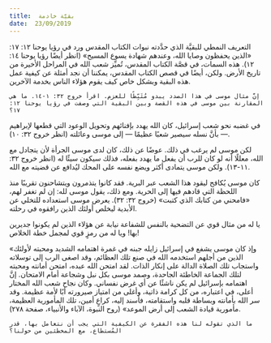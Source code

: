 ```yaml
---
title:  بقيَّة خادمة
date:  23/09/2019
---
```


التعريف النمطي للبقيَّة الذي حدَّدته نبوات الكتاب المقدس ورد في رؤيا يوحنا ١٢: ١٧: «الذين يحفظون وصايا الله، وعندهم شهادة يسوع المسيح» (انظر أيضًا رؤيا يوحنا ١٤: ١٢). هذه السمات، في قصَّة الكتاب المقدس، تُميِّز شعب الله في المراحل الأخيرة من تاريخ الأرض. ولكن، أيضًا في قصص الكتاب المقدس، يمكننا أن نجد أمثلة عن كيفية عمل هذه البقية وبشكل خاص كيف يقوم هؤلاء الناس بخدمة الآخرين.

`إنَّ مثال موسى في هذا الصدد يبدو مُثَبِّطًا للعزم. اقرأ خروج ٣٢: ١-١٤. ما هي المقارنة بين موسى في هذه القصة وبين البقية التي وصفت في رؤيا يوحنا ١٢: ١٧؟`

في غضبه نحو شعب إسرائيل، كان الله يهدد بإفنائهم وتحويل الوعود التي قطعها لإبراهيم — بأنَّ نسله سيصير شعبًا عظيمًا — إلى موسى وعائلته (انظر خروج ٣٢: ١٠).

لكن موسى لم يرغب في ذلك. عوضًا عن ذلك، كان لدى موسى الجرأة لأن يتجادل مع الله، معللًا أنه لو كان للرب أن يفعل ما يهدد بفعله، فذلك سيكون سيئًا له (انظر خروج ٣٢: ١١-١٣). ولكن موسى يتمادى أكثر ويضع نفسه على المحك ليُدافع عن قضيته مع الله.

كان موسى يُكافح ليقود هذا الشعب عبر البرية. فقد كانوا يتذمرون ويتشاحنون تقريبًا منذ اللحظة التي قادهم فيها إلى الحرية. ومع ذلك، يقول موسى لله: إن لم تغفر لهم، «فامحني من كتابك الذي كتبت» (خروج ٣٢: ٣٢). يعرض موسى استعداده للتخلي عن الأبدية ليخلص أولئك الذين رافقوه في رحلته.

يا له من مثال قوي عن التضحية بالنفس للشفاعة نيابة عن هؤلاء الذين لم  يكونوا جديرين بها! ويا له من رمزٍ قوي لمجمل خطة الخلاص!

«وإذ كان موسى يشفع في إسرائيل زايله جبنه في غمرة اهتمامه الشديد ومحبته لأولئك الذين من أجلهم استخدمه الله في صنع تلك العظائم، وقد اصغى الرب إلى توسلاته واستجاب تلك الصلاة الدالة على إنكار الذات. لقد امتحن الله عبده، امتحن أمانته ومحبته لتلك الجماعة الخاطئة الجاحدة، وصمد موسى بكل نبل وشجاعة أمام الامتحان. إنَّ اهتمامه بإسرائيل لم يكن ناشئًا عن أي غرض نفساني. وكان نجاح شعب الله المختار أعلى، في اعتباره، من كل كرامة ذاتية، وأغلى من امتياز صيرورته أبًا لأمة عظيمة. وقد سر الله بأمانته وبساطة قلبه واستقامته، فأسند إليه، كراعٍ أمين، تلك المأمورية العظيمة، مأمورية قيادة الشعب إلى أرض الموعد» (روح النبوة، الآباء والأنبياء، صفحة ٢٧٨).

`ما الذي تقوله لنا هذه الفقرة عن الكيفية التي يجب أن نتعامل بها، قدر المُستطاع، مع المخطئين من حولنا؟`